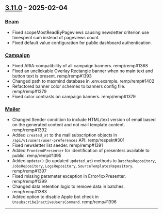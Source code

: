 ## [3.11.0] - 2025-02-04

### [Beam]

- Fixed scopeMostReadByPageviews causing newsletter criterion use timespent sum instead of pageviews count.
- Fixed default value configuration for public dashboard authentication.

### [Campaign]

- Fixed ARIA-compatibility of all campaign banners. remp/remp#1368
- Fixed an unclickable Overlay Rectangle banner when no main text and button text is present. remp/remp#1393
- Changed path to maxmind database in .env.example. remp/remp#1402
- Refactored banner color schemes to banners config file. remp/remp#1379
- Fixed color contrasts on campaign banners. remp/remp#1379

### [Mailer]

- Changed Sender condition to include HTML/text version of email based on the generated content and not mail template content. remp/remp#1392
- Added `created_at` to the mail subscription objects in `/api/v1/users/user-preferences` API. remp/respekt#301
- Fixed newsletter list seeder. remp/remp#1391
- Added `FrontendPresenter` for identification of presenters available to public. remp/remp#1395
- Added `update()` (to updated `updated_at`) methods to `BatchesRepository`, `JobsRepository`, `LogsRepository`, `SourceTemplatesRepository`. remp/remp#1397
- Fixed missing parameter exception in Error4xxPresenter. remp/remp#1399
- Changed data retention logic to remove data in batches. remp/remp#1383
- Added option to disable Apple bot check in `UnsubscribeInactiveUsersCommand`. remp/remp#1396

---

[3.11.0]: https://github.com/remp2020/remp/compare/3.10.0...3.11.0

[Beam]: https://github.com/remp2020/remp/tree/master/Beam
[Campaign]: https://github.com/remp2020/remp/tree/master/Campaign
[Mailer]: https://github.com/remp2020/remp/tree/master/Mailer
[Sso]: https://github.com/remp2020/remp/tree/master/Sso
[Segments]: https://github.com/remp2020/remp/tree/master/Beam/go/cmd/segments
[Tracker]: https://github.com/remp2020/remp/tree/master/Beam/go/cmd/tracker

